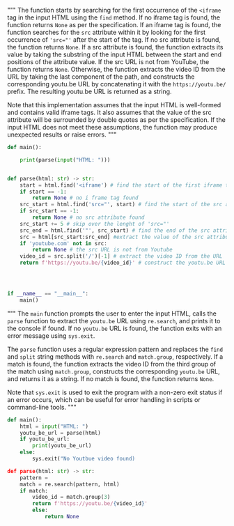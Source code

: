 """
The function starts by searching for the first occurrence of the `<iframe` tag in the input HTML using the `find` method. If no iframe tag is found, the function returns `None` as per the specification. If an iframe tag is found, the function searches for the `src` attribute within it by looking for the first occurrence of `'src="'` after the start of the tag. If no src attribute is found, the function returns `None`. If a src attribute is found, the function extracts its value by taking the substring of the input HTML between the start and end positions of the attribute value. If the src URL is not from YouTube, the function returns `None`. Otherwise, the function extracts the video ID from the URL by taking the last component of the path, and constructs the corresponding youtu.be URL by concatenating it with the `https://youtu.be/` prefix. The resulting youtu.be URL is returned as a string.

Note that this implementation assumes that the input HTML is well-formed and contains valid iframe tags. It also assumes that the value of the src attribute will be surrounded by double quotes as per the specification. If the input HTML does not meet these assumptions, the function may produce unexpected results or raise errors.
"""

```python
def main():

    print(parse(input("HTML: ")))


def parse(html: str) -> str:
    start = html.find('<iframe') # find the start of the first iframe tag
    if start == -1:
        return None # no i frame tag found
    src_start = html.find('src="', start) # find the start of the src attribute
    if src_start == -1:
        return None # no src attribute found
    src_start += 5 # skip over the lenght of 'src="'
    src_end = html.find('"', src_start) # find the end of the src attribute
    src = html[src_start:src_end] #extract the value of the src attribute
    if 'youtube.com' not in src:
        return None # the src URL is not from Youtube
    video_id = src.split('/')[-1] # extract the video ID from the URL
    return f'https://youtu.be/{video_id}' # construct the youtu.be URL and return it




if __name__ == "__main__":
    main()
```


"""
The `main` function prompts the user to enter the input HTML, calls the `parse` function to extract the `youtu.be` URL using `re.search`, and prints it to the console if found. If no `youtu.be` URL is found, the function exits with an error message using `sys.exit`.

The `parse` function uses a regular expression pattern and replaces the `find` and `split` string methods with `re.search` and `match.group`, respectively. If a match is found, the function extracts the video ID from the third group of the match using `match.group`, constructs the corresponding `youtu.be` URL, and returns it as a string. If no match is found, the function returns `None`.

Note that `sys.exit` is used to exit the program with a non-zero exit status if an error occurs, which can be useful for error handling in scripts or command-line tools.
"""


```python
def main():
    html = input("HTML: ")
    youtu_be_url = parse(html)
    if youtu_be_url:
        print(youtu_be_url)
    else:
        sys.exit("No Youtbue video found)

def parse(html: str) -> str:
    pattern =
    match = re.search(pattern, html)
    if match:
        video_id = match.group(3)
        return f'https://youtu.be/{video_id}'
        else:
            return None
```